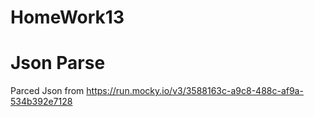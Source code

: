 # HomeWork13
# Json Parse

Parced Json from https://run.mocky.io/v3/3588163c-a9c8-488c-af9a-534b392e7128
